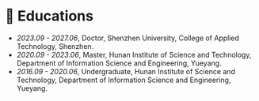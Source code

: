 # 📖 Educations
- *2023.09 - 2027.06*, Doctor, Shenzhen University, College of Applied Technology, Shenzhen.
- *2020.09 - 2023.06*, Master, Hunan Institute of Science and Technology, Department of Information Science and Engineering, Yueyang.
- *2016.09 - 2020.06*, Undergraduate, Hunan Institute of Science and Technology, Department of Information Science and Engineering, Yueyang.